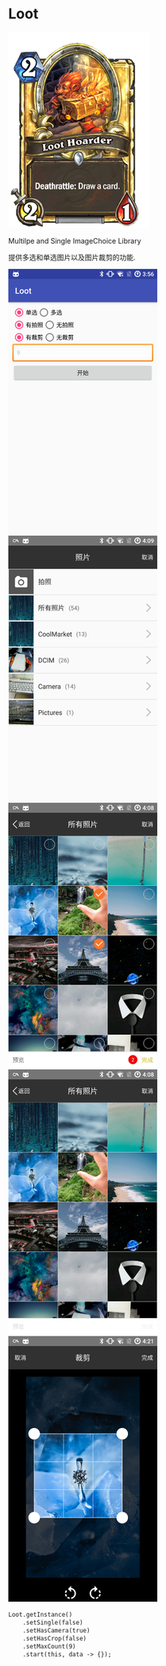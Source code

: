 # Loot
![Loot Hoarder](art/Loot_Hoarder.png)

Multilpe and Single ImageChoice Library

提供多选和单选图片以及图片裁剪的功能.

<img src="art/device-2017-05-17-155710.png" width="300px"/>
<img src="art/device-2017-05-17-160938.png" width="300px"/>
<img src="art/device-2017-05-17-160901.png" width="300px"/>
<img src="art/device-2017-05-17-160832.png" width="300px"/>
<img src="art/device-2017-05-17-162150.png" width="300px"/>

```
Loot.getInstance()
    .setSingle(false)
    .setHasCamera(true)
    .setHasCrop(false)
    .setMaxCount(9)
    .start(this, data -> {});
```
